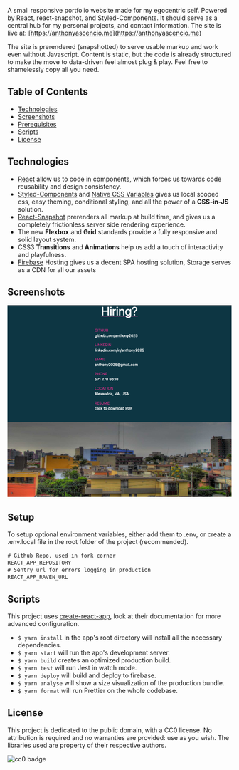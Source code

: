 A small responsive portfolio website made for my egocentric self. Powered by React, react-snapshot, and Styled-Components. It should serve as a central hub for my personal projects, and contact information. The site is live at: [https://anthonyascencio.me](https://anthonyascencio.me)

The site is prerendered (snapshotted) to serve usable markup and work even without Javascript. Content is static, but the code is already structured to make the move to data-driven feel almost plug & play. Feel free to shamelessly copy all you need.

## Table of Contents
- [Technologies](#technologies)
- [Screenshots](#screenshots)
- [Prerequisites](#prerequisites)
- [Scripts](#scripts)
- [License](#license)

## Technologies
<div id='technologies'/>

* [React] allow us to code in components, which forces us towards code reusability and design consistency.
* [Styled-Components] and [Native CSS Variables] gives us local scoped css, easy theming, conditional styling, and all the power of a **CSS-in-JS** solution.
* [React-Snapshot] prerenders all markup at build time, and gives us a completely frictionless server side rendering experience.
* The new **Flexbox** and **Grid** standards provide a fully responsive and solid layout system.
* CSS3 **Transitions** and **Animations** help us add a touch of interactivity and playfulness.
* [Firebase] Hosting gives us a decent SPA hosting solution, Storage serves as a CDN for all our assets

## Screenshots
<div id='screenshots'/>

![Screenshot](/public/screenshot.png?raw=true)


## Setup
<div id='setup'/>

To setup optional environment variables, either add them to .env, or create a .env.local file in the root folder of the project (recommended).
```
# Github Repo, used in fork corner
REACT_APP_REPOSITORY
# Sentry url for errors logging in production
REACT_APP_RAVEN_URL
```

## Scripts
<div id='scripts'/>

This project uses [create-react-app], look at their documentation for more advanced configuration.
* `$ yarn install` in the app's root directory will install all the necessary dependencies.
* `$ yarn start` will run the app's development server.
* `$ yarn build` creates an optimized production build.
* `$ yarn test` will run Jest in watch mode.
* `$ yarn deploy` will build and deploy to firebase.
* `$ yarn analyse` will show a size visualization of the production bundle.
* `$ yarn format` will run Prettier on the whole codebase.

## License
<div id='license'/>

This project is dedicated to the public domain, with a CC0 license. No attribution is required and no warranties are provided: use as you wish. The libraries used are property of their respective authors.

![cc0 badge](https://mirrors.creativecommons.org/presskit/buttons/88x31/svg/cc-zero.svg)

[react]: https://github.com/facebook/react
[react-snapshot]: https://github.com/geelen/react-snapshot
[create-react-app]: https://github.com/facebookincubator/create-react-app
[firebase]: https://firebase.google.com/docs/reference/rest/database/
[styled-components]: https://github.com/styled-components/styled-components/
[Native CSS Variables]: https://developer.mozilla.org/en-US/docs/Web/CSS/Using_CSS_variables
[node]: http://nodejs.org/
[yarn]: http://yarnpkg.com/
